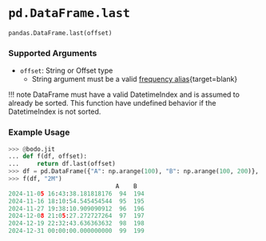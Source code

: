 # `pd.DataFrame.last`


`pandas.DataFrame.last(offset)`

### Supported Arguments

- `offset`: String or Offset type
    - String argument must be a valid [frequency alias](https://pandas.pydata.org/docs/user_guide/timeseries.html#timeseries-offset-aliases){target=blank}

!!! note
    DataFrame must have a valid DatetimeIndex and is assumed to already be sorted.
    This function have undefined behavior if the DatetimeIndex is not sorted.

### Example Usage

```py
>>> @bodo.jit
... def f(df, offset):
...     return df.last(offset)
>>> df = pd.DataFrame({"A": np.arange(100), "B": np.arange(100, 200)}, index=pd.date_range(start='1/1/2022', end='12/31/2024', periods=100))
>>> f(df, "2M")
                              A    B
2024-11-05 16:43:38.181818176  94  194
2024-11-16 18:10:54.545454544  95  195
2024-11-27 19:38:10.909090912  96  196
2024-12-08 21:05:27.272727264  97  197
2024-12-19 22:32:43.636363632  98  198
2024-12-31 00:00:00.000000000  99  199
```

